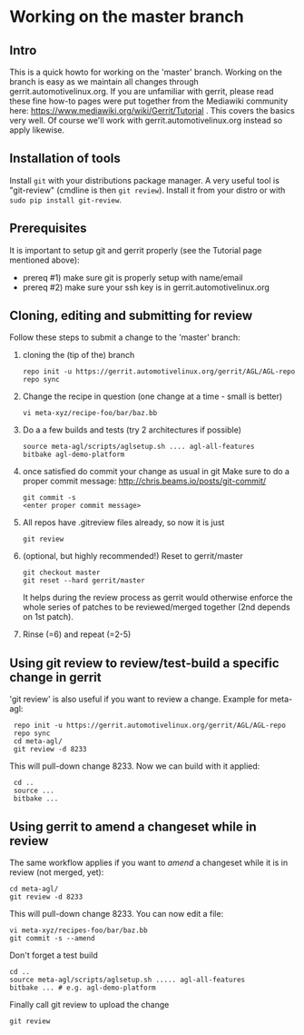 # Working on the master branch
## Intro
This is a quick howto for working on the 'master' branch. Working on the branch
is easy as we maintain all changes through gerrit.automotivelinux.org. 
If you are unfamiliar with gerrit, please read these fine how-to pages were put together from the
Mediawiki community here: https://www.mediawiki.org/wiki/Gerrit/Tutorial . This covers the basics very well. Of course we'll work with gerrit.automotivelinux.org instead so apply likewise.

## Installation of tools
Install `git` with your distributions package manager.
A very useful tool is "git-review" (cmdline is then `git review`). 
Install it from your distro or with `sudo pip install git-review`.

## Prerequisites
It is important to setup git and gerrit properly (see the Tutorial page mentioned above):

* prereq #1)   make sure git is properly setup with name/email
* prereq #2)   make sure your ssh key is in gerrit.automotivelinux.org

## Cloning, editing and submitting for review

Follow these steps to submit a change to the 'master' branch:

1) cloning the (tip of the) branch
   ```
   repo init -u https://gerrit.automotivelinux.org/gerrit/AGL/AGL-repo
   repo sync
   ```

2) Change the recipe in question (one change at a time - small is better)
    ```
    vi meta-xyz/recipe-foo/bar/baz.bb
    ```

3) Do a a few builds and tests (try 2 architectures if possible)
   ```
   source meta-agl/scripts/aglsetup.sh .... agl-all-features
   bitbake agl-demo-platform
   ```

4) once satisfied do commit your change as usual in git
   Make sure to do a proper commit message:
   http://chris.beams.io/posts/git-commit/
   ```
   git commit -s
   <enter proper commit message>
   ```

5) All repos have .gitreview files already, so now it is just
   ```
   git review
   ```
   
6) (optional, but highly recommended!) Reset to gerrit/master
   ```
   git checkout master
   git reset --hard gerrit/master
   ```

   It helps during the review process as gerrit would otherwise enforce
   the whole series of patches to be reviewed/merged together (2nd depends on 1st patch).

7) Rinse (=6) and repeat (=2-5)

## Using git review to review/test-build a specific change in gerrit
'git review' is also useful if you want to review a change.
Example for meta-agl:
```
 repo init -u https://gerrit.automotivelinux.org/gerrit/AGL/AGL-repo
 repo sync 
 cd meta-agl/
 git review -d 8233
```
This will pull-down change 8233. Now we can build with it applied:
```
 cd ..
 source ...
 bitbake ...
````

## Using gerrit to amend a changeset while in review
The same workflow applies if you want to _amend_ a changeset while it is in review (not merged, yet):
```
cd meta-agl/
git review -d 8233
```
This will pull-down change 8233. You can now edit a file:
```
vi meta-xyz/recipes-foo/bar/baz.bb
git commit -s --amend 
```

 Don't forget a test build
```
cd ..
source meta-agl/scripts/aglsetup.sh ..... agl-all-features
bitbake ... # e.g. agl-demo-platform
```

 Finally call git review to upload the change
```
git review
```

